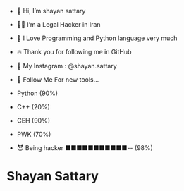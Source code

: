 - 👋 Hi, I’m shayan sattary
- 👨‍💻 I’m a Legal Hacker in Iran
- 🤍 I Love Programming and Python language very much
- 🔥 Thank you for following me in GitHub
- 🔰 My Instagram : @shayan.sattary
- 🌹 Follow Me For new tools...

- Python (90%)
- C++ (20%)
- CEH (90%)
- PWK (70%)

- 😈 Being hacker ■■■■■■■■■■■-- (98%)

# Shayan Sattary
